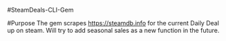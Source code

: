 #SteamDeals-CLI-Gem

#Purpose
The gem scrapes https://steamdb.info for the current Daily Deal up on steam. Will try to add seasonal sales as a new function in the future.